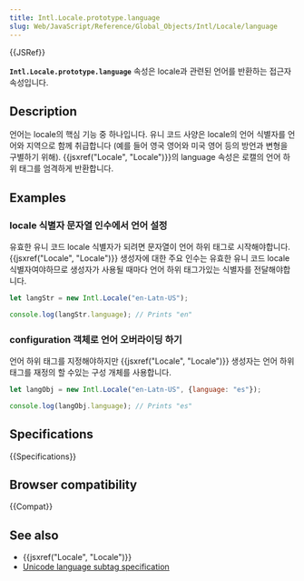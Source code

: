 ```yaml
---
title: Intl.Locale.prototype.language
slug: Web/JavaScript/Reference/Global_Objects/Intl/Locale/language
---
```


{{JSRef}}

**`Intl.Locale.prototype.language`** 속성은 locale과 관련된 언어를 반환하는 접근자 속성입니다.

## Description

언어는 locale의 핵심 기능 중 하나입니다. 유니 코드 사양은 locale의 언어 식별자를 언어와 지역으로 함께 취급합니다 (예를 들어 영국 영어와 미국 영어 등의 방언과 변형을 구별하기 위해). {{jsxref("Locale", "Locale")}}의 language 속성은 로캘의 언어 하위 태그를 엄격하게 반환합니다.

## Examples

### locale 식별자 문자열 인수에서 언어 설정

유효한 유니 코드 locale 식별자가 되려면 문자열이 언어 하위 태그로 시작해야합니다. {{jsxref("Locale", "Locale")}} 생성자에 대한 주요 인수는 유효한 유니 코드 locale 식별자여야하므로 생성자가 사용될 때마다 언어 하위 태그가있는 식별자를 전달해야합니다.

```js
let langStr = new Intl.Locale("en-Latn-US");

console.log(langStr.language); // Prints "en"
```

### configuration 객체로 언어 오버라이딩 하기

언어 하위 태그를 지정해야하지만 {{jsxref("Locale", "Locale")}} 생성자는 언어 하위 태그를 재정의 할 수있는 구성 개체를 사용합니다.

```js
let langObj = new Intl.Locale("en-Latn-US", {language: "es"});

console.log(langObj.language); // Prints "es"
```

## Specifications

{{Specifications}}

## Browser compatibility

{{Compat}}

## See also

- {{jsxref("Locale", "Locale")}}
- [Unicode language subtag specification](https://www.unicode.org/reports/tr35/#unicode_language_subtag_validity)
